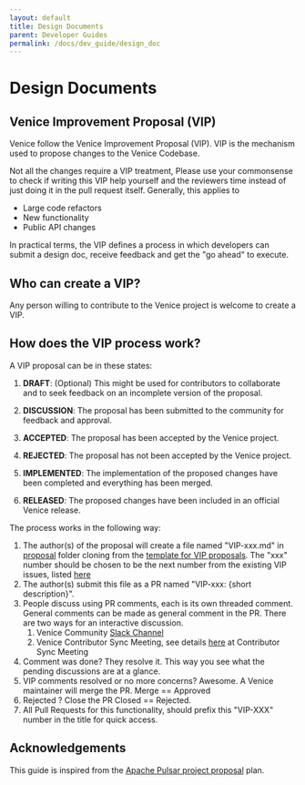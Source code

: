 ```yaml
---
layout: default
title: Design Documents
parent: Developer Guides
permalink: /docs/dev_guide/design_doc
---
```

# Design Documents

## Venice Improvement Proposal (VIP)

Venice follow the Venice Improvement Proposal (VIP). VIP is the mechanism used to propose changes to the 
Venice Codebase. 

Not all the changes require a VIP treatment, Please use your commonsense to check if writing this VIP help yourself 
and the reviewers time instead of just doing it in the pull request itself. Generally, this applies to
* Large code refactors
* New functionality 
* Public API changes

In practical terms, the VIP defines a process in which developers can submit a design doc, 
receive feedback and get the "go ahead" to execute.

## Who can create a VIP?

Any person willing to contribute to the Venice project is welcome to
create a VIP.

## How does the VIP process work?

A VIP proposal can be in these states:
1. **DRAFT**: (Optional) This might be used for contributors to collaborate and
   to seek feedback on an incomplete version of the proposal.

2. **DISCUSSION**: The proposal has been submitted to the community for
   feedback and approval.

3. **ACCEPTED**: The proposal has been accepted by the Venice project.

4. **REJECTED**: The proposal has not been accepted by the Venice project.

5. **IMPLEMENTED**: The implementation of the proposed changes have been
   completed and everything has been merged.

5. **RELEASED**: The proposed changes have been included in an official
   Venice release.


The process works in the following way:

1. The author(s) of the proposal will create a file named "VIP-xxx.md" in [proposal](../../docs/proposals) folder cloning 
    from the [template for VIP proposals](../../docs/proposals/VIP_TEMPLATE.md). The "xxx" number should be chosen to 
    be the next number from the existing VIP issues, listed [here](../../docs/proposals/)
2. The author(s) submit this file as a PR named "VIP-xxx: {short description}".
3. People discuss using PR comments, each is its own threaded comment. 
   General comments can be made as general comment in the PR. There are two ways for an interactive
   discussion. 
   1. Venice Community [Slack Channel](https://communityinviter.com/apps/venicedb/venice) 
   2. Venice Contributor Sync Meeting, see details [here](../CONTRIBUTING.md) at Contributor Sync Meeting
4. Comment was done? They resolve it. This way you see what the pending discussions are at a glance.
5. VIP comments resolved or no more concerns? Awesome. A Venice maintainer will merge the PR. 
    Merge == Approved 
6. Rejected ? Close the PR 
    Closed == Rejected. 
7. All Pull Requests for this functionality, should prefix this "VIP-XXX" number in the title for quick access. 

## Acknowledgements

This guide is inspired from the 
[Apache Pulsar project proposal](https://github.com/apache/pulsar/blob/master/wiki/proposals/VIP.md) plan. 




